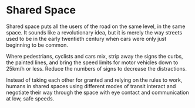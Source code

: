 # Shared Space

Shared space puts all the users of the road on the same level, in the same space. It sounds like a revolutionary idea, but it is merely the way streets used to be in the early twentieth century when cars were only just beginning to be common.

Where pedestrians, cyclists and cars mix, strip away the signs the curbs, the painted lines, and bring the speed limits for motor vehicles down to 25km/h or less. Reduce the numbers of signs to decrease the distractions. 

Instead of taking each other for granted and relying on the rules to work, humans in shared spaces using different modes of transit interact and negotiate their way through the space with eye contact and communication at low, safe speeds. 

